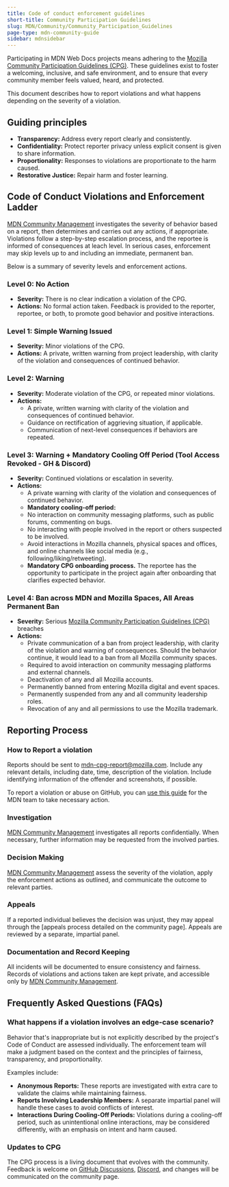 ```yaml
---
title: Code of conduct enforcement guidelines 
short-title: Community Participation Guidelines
slug: MDN/Community/Community_Participation_Guidelines
page-type: mdn-community-guide
sidebar: mdnsidebar
---
```


Participating in MDN Web Docs projects means adhering to the [Mozilla Community Participation Guidelines (CPG)](https://www.mozilla.org/en-US/about/governance/policies/participation/). These guidelines exist to foster a welcoming, inclusive, and safe environment, and to ensure that every community member feels valued, heard, and protected.

This document describes how to report violations and what happens depending on the severity of a violation.

## Guiding principles

- **Transparency:** Address every report clearly and consistently.
- **Confidentiality:** Protect reporter privacy unless explicit consent is given to share information.
- **Proportionality:** Responses to violations are proportionate to the harm caused.
- **Restorative Justice:** Repair harm and foster learning.

## Code of Conduct Violations and Enforcement Ladder

[MDN Community Management](https://github.com/orgs/mdn/teams/community) investigates the severity of behavior based on a report, then determines and carries out any actions, if appropriate.
Violations follow a step-by-step escalation process, and the reportee is informed of consequences at leach level.
In serious cases, enforcement may skip levels up to and including an immediate, permanent ban.

Below is a summary of severity levels and enforcement actions.

### Level 0: No Action

- **Severity:** There is no clear indication a violation of the CPG.
- **Actions:** No formal action taken. Feedback is provided to the reporter, reportee, or both, to promote good behavior and positive interactions.

### Level 1: Simple Warning Issued

- **Severity:** Minor violations of the CPG.
- **Actions:** A private, written warning from project leadership, with clarity of the violation and consequences of continued behavior.

### Level 2: Warning

- **Severity:** Moderate violation of the CPG, or repeated minor violations.
- **Actions:**
  - A private, written warning with clarity of the violation and consequences of continued behavior.
  - Guidance on rectification of aggrieving situation, if applicable.
  - Communication of next-level consequences if behaviors are repeated.

### Level 3: Warning + Mandatory Cooling Off Period (Tool Access Revoked - GH & Discord)

- **Severity:** Continued violations or escalation in severity.
- **Actions:**
    - A private warning with clarity of the violation and consequences of continued behavior.
    - **Mandatory cooling-off period:**
    - No interaction on community messaging platforms, such as public forums, commenting on bugs.
    - No interacting with people involved in the report or others suspected to be involved.
    - Avoid interactions in Mozilla channels, physical spaces and offices, and online channels like social media (e.g., following/liking/retweeting).
  - **Mandatory CPG onboarding process.**
    The reportee has the opportunity to participate in the project again after onboarding that clarifies expected behavior.

### Level 4: Ban across MDN and Mozilla Spaces, All Areas Permanent Ban

- **Severity:** Serious [Mozilla Community Participation Guidelines (CPG)](https://www.mozilla.org/en-US/about/governance/policies/participation/) breaches
- **Actions:**
  - Private communication of a ban from project leadership, with clarity of the violation and warning of consequences. Should the behavior continue, it would lead to a ban from all Mozilla community spaces.
  - Required to avoid interaction on community messaging platforms and external channels.
  - Deactivation of any and all Mozilla accounts.
  - Permanently banned from entering Mozilla digital and event spaces.
  - Permanently suspended from any and all community leadership roles.
  - Revocation of any and all permissions to use the Mozilla trademark.

## Reporting Process

### How to Report a violation

Reports should be sent to mdn-cpg-report@mozilla.com.
Include any relevant details, including date, time, description of the violation.
Include identifying information of the offender and screenshots, if possible.

To report a violation or abuse on GitHub, you can [use this guide](https://docs.github.com/en/communities/maintaining-your-safety-on-github/reporting-abuse-or-spam) for the MDN team to take necessary action.

### Investigation

[MDN Community Management](https://github.com/orgs/mdn/teams/community) investigates all reports confidentially.
When necessary, further information may be requested from the involved parties.

### Decision Making

[MDN Community Management](https://github.com/orgs/mdn/teams/community) assess the severity of the violation, apply the enforcement actions as outlined, and communicate the outcome to relevant parties.

### Appeals

If a reported individual believes the decision was unjust, they may appeal through the [appeals process detailed on the community page].
Appeals are reviewed by a separate, impartial panel.

### Documentation and Record Keeping

All incidents will be documented to ensure consistency and fairness.
Records of violations and actions taken are kept private, and accessible only by [MDN Community Management](https://github.com/orgs/mdn/teams/community).

## Frequently Asked Questions (FAQs)

### What happens if a violation involves an edge-case scenario?

Behavior that's inappropriate but is not explicitly described by the project's Code of Conduct are assessed individually.
The enforcement team will make a judgment based on the context and the principles of fairness, transparency, and proportionality.

Examples include:

- **Anonymous Reports:** These reports are investigated with extra care to validate the claims while maintaining fairness.
- **Reports Involving Leadership Members:** A separate impartial panel will handle these cases to avoid conflicts of interest.
- **Interactions During Cooling-Off Periods:** Violations during a cooling-off period, such as unintentional online interactions, may be considered differently, with an emphasis on intent and harm caused.

### Updates to CPG

The CPG process is a living document that evolves with the community. Feedback is welcome on [GitHub Discussions](https://github.com/orgs/mdn/discussions), [Discord](https://mdn.dev/discord), and changes will be communicated on the community page.
